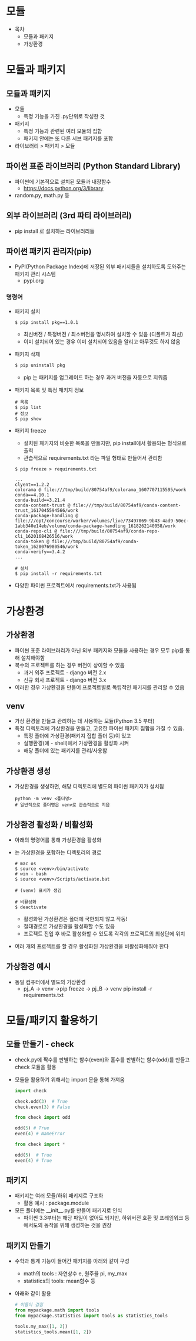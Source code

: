 # 모듈

* 목차
  * 모듈과 패키지
  * 가상환경

# 모듈과 패키지

## 모듈과 패키지

* 모듈
  * 특정 기능을 가진 .py단위로 작성한 것
* 패키지
  * 특정 기능과 관련된 여러 모듈의 집합
  * 패키지 안에는 또 다른 서브 패키지를 포함
* 라이브러리 > 패키지 > 모듈

## 파이썬 표준 라이브러리 (Python Standard Library)

* 파이썬에 기본적으로 설치된 모듈과 내장함수
  * https://docs.python.org/3/library
* random.py, math.py 등

## 외부 라이브러리 (3rd 파티 라이브러리)

* pip install 로 설치하는 라이브러리들

## 파이썬 패키지 관리자(pip)

* PyPI(Python Package Index)에 저장된 외부 패키지들을 설치하도록 도와주는 패키지 관리 시스템
  * pypi.org

### 명령어

* 패키지 설치

  ```shell
  $ pip install pkg==1.0.1
  ```

  * 최신버전 / 특정버전 / 최소버전을 명시하여 설치할 수 있음 (디폴트가 최신)
  * 이미 설치되어 있는 경우 이미 설치되어 있음을 알리고 아무것도 하지 않음

* 패키지 삭제

  ```bash
  $ pip uninstall pkg
  ```

  * pip 는 패키지를 업그레이드 하는 경우 과거 버전을 자동으로 지워줌

* 패키지 목록 및 특정 패키지 정보

  ```shell
  # 목록
  $ pip list
  # 정보
  $ pip show
  ```

* 패키지 freeze

  * 설치된 패키지의 비슷한 목록을 만들지만, pip install에서 활용되는 형식으로 출력
  * 관습적으로 requirements.txt 라는 파일 형태로 만들어서 관리함

  ```shell
  $ pip freeze > requirements.txt
  
  ...
  clyent==1.2.2
  colorama @ file:///tmp/build/80754af9/colorama_1607707115595/work
  conda==4.10.1
  conda-build==3.21.4
  conda-content-trust @ file:///tmp/build/80754af9/conda-content-trust_1617045594566/work
  conda-package-handling @ file:///opt/concourse/worker/volumes/live/73497069-9b43-4ad9-50ec-1abb340e14eb/volume/conda-package-handling_1618262140058/work
  conda-repo-cli @ file:///tmp/build/80754af9/conda-repo-cli_1620168426516/work
  conda-token @ file:///tmp/build/80754af9/conda-token_1620076980546/work
  conda-verify==3.4.2
  ...
  ```

  ```shell
  # 설치
  $ pip install -r requirements.txt
  ```

* 다양한 파이썬 프로젝트에서 requirements.txt가 사용됨

# 가상환경

## 가상환경

* 파이썬 표준 라이브러리가 아닌 외부 패키지와 모듈을 사용하는 경우 모두 pip를 통해 설치해야함
* 복수의 프로젝트를 하는 경우 버전이 상이할 수 있음
  * 과거 외주 프로젝트 - django 버전 2.x
  * 신규 회사 프로젝트 - django 버전 3.x
* 이러한 경우 가상환경을 만들어 프로젝트별로 독립적인 패키지를 관리할 수 있음

## venv

* 가상 환경을 만들고 관리하는 데 사용하는 모듈(Python 3.5 부터)
* 특정 디렉토리에 가상환경을 만들고, 고유한 파이썬 패키지 집합을 가질 수 있음.
  * 특정 폴더에 가상환경(패키지 집합 폴더 등)이 있고
  * 실행환경(예 - shell)에서 가상환경을 활성화 시켜
  * 해당 폴더에 있는 패키지를 관리/사용함

## 가상환경 생성

* 가상환경을 생성하면, 해당 디렉토리에 별도의 파이썬 패키지가 설치됨

  ```shell
  python -m venv <폴더명>
  # 일반적으로 폴더명은 venv로 관습적으로 지음
  ```


## 가상환경 활성화 / 비활성화

*  아래의 명령어를 통해 가상환경을 활성화

* <venv>는 가상환경을 포함하는 디렉토리의 경로

  ```shell
  # mac os
  $ source <venv>/bin/activate
  # win - bash
  $ source <venv>/Scripts/activate.bat
  
  # (venv) 표시가 생김
  
  # 비활성화
  $ deactivate
  ```

  * 활성화된 가상환경은 폴더에 국한되지 않고 작동!
  * 절대경로로 가상환경을 활성화할 수도 있음
  * 프로젝트 진입 후 바로 활성화할 수 있도록 각각의 프로젝트의 최상단에 위치

* 여러 개의 프로젝트를 할 경우 활성화된 가상환경을 비활성화해줘야 한다

## 가상환경 예시

* 동일 컴퓨터에서 별도의 가상환경
  * pj_A -> venv ->pip freeze -> pj_B -> venv pip install -r requirements.txt

# 모듈/패키지 활용하기

## 모듈 만들기 - check

* check.py에 짝수를 판별하는 함수(even)와 홀수를 판별하는 함수(odd)를 만들고 check 모듈을 활용

* 모듈을 활용하기 위해서는 import 문을 통해 가져옴

  ```python
  import check
  
  check.odd(3)  # True
  check.even(3) # False
  ```

  ```python
  from check import odd
  
  odd(5) # True
  even(4) # NameError
  ```

  ```python
  from check import *
  
  odd(5)  # True
  even(4) # True
  ```

## 패키지

* 패키지는 여러 모듈/하위 패키지로 구조화
  * 활용 예시 : package.module
* 모든 폴더에는 \_\_init\_\_.py를 만들어 패키지로 인식
  * 파이썬 3.3부터는 해당 파일이 없어도 되지만, 하위버전 호환 및 프레임워크 등에서도의 동작을 위해 생성하는 것을 권장

## 패키지 만들기

* 수학과 통계 기능이 들어간 패키지를 아래와 같이 구성

  * math의 tools : 자연상수 e, 원주율 pi, my_max
  * statistics의 tools: mean함수 등

* 아래와 같이 활용

  ```python
  # 이름이 겹침
  from mypackage.math import tools 
  from mypackage.statistics import tools as statistics_tools
  
  tools.my_max([1, 2])
  statistics_tools.mean([1, 2])